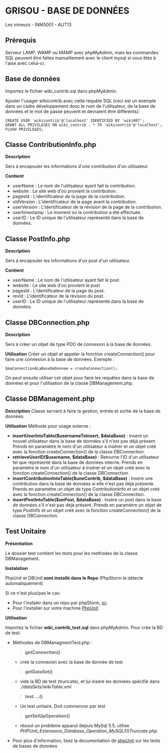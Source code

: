 **GRISOU - BASE DE DONNÉES**
=======================
Les mineurs - INM5001 - AUT13


Prérequis
----------
Serveur LAMP, WAMP ou MAMP avec phpMyAdmin, mais les commandes SQL peuvent être faites
manuellement avec le client mysql si vous êtes à l'aise avec celui-ci.

Base de données
---------------

Importez le fichier wiki_contrib.sql dans phpMyAdmin.

Ajouter l'usager wikicontrib avec cette requête SQL
(ceci est un exemple dans un cadre développement donc le nom
de l'utilisateur, de la base de données et le mot de passe peuvent
et devraient être différents):

    CREATE USER 'wikicontrib'@'localhost' IDENTIFIED BY 'wiki007';
    GRANT ALL PRIVILEGES ON wiki_contrib . * TO 'wikicontrib'@'localhost';
    FLUSH PRIVILEGES;

Classe ContributionInfo.php
-------------

**Description**

Sers à encapsuler les informations d'une contribution d'un utilisateur.

**Contient**

- userName : Le nom de l'utilisateur ayant fait la contribution.
- website : Le site web d'où provient la contribution.
- pagesId : L'identificateur de la page de la contribution.
- oldVersion : L'identificateur de la page avant la contribution.
- userVersion : L'identificateur de la révision de la page de la contribution.
- usertimestamp : Le moment où la contribution a été effectuée.
- userID : Le ID unique de l'utilisateur représenté dans la base de données.

Classe PostInfo.php
-------------

**Description**

Sers à encapsuler les informations d'un post d'un utilisateur.

**Contient**

- userName : Le nom de l'utilisateur ayant fait le post.
- website : Le site web d'où provient le post
- pagesId : L'identificateur de la page du post.
- revId : L'identificateur de la révision du post.
- userID : Le ID unique de l'utilisateur représenté dans la base de données.

Classe DBConnection.php
-------------
**Description**

Sers à créer un objet de type PDO de connexion à la base de données.

**Utilisation**
Créer un objet et appeler la fonction createConnection() pour faire une connexion à la base de données.
Exemple :

    $maConnectionALaBaseDeDonnee = createConnection();

On peut ensuite utiliser cet objet pour faire les requêtes dans la base de données et pour l'utilisation de la classe DBManagement.php.

Classe DBManagement.php
-------------
**Description**
Classe servant à faire la gestion, entrée et sortie de la base de données.

**Utilisation**
Méthode pour usage externe :

- **insertUserIntoTable($usernameToInsert, $dataBase)** : Insère un nouvel utilisateur dans la base de données s'il n'est pas déjà présent. Prends en paramètre le nom d'un utilisateur à insérer et un objet créé avec la fonction createConnection() de la classe DBConnection.
- **retrieveUserID($username, $dataBase)** : Retourne l'ID d'un utilisateur tel que représenté dans la base de données interne. Prends en paramètre le nom d'un utilisateur à insérer et un objet créé avec la fonction createConnection() de la classe DBConnection.
- **insertContributionIntoTable($uneContrib, $dataBase)** : Insère une contribution dans la base de données si elle n'est pas déjà présente. Prends en paramètre un objet de type ContributionInfo et un objet créé avec la fonction createConnection() de la classe DBConnection.
- **insertPostIntoTable($unPost, $dataBase)** : Insère un post dans la base de données s'il n'est pas déjà présent. Prends en paramètre un objet de type PostInfo et un objet créé avec la fonction createConnection() de la classe DBConnection.


Test Unitaire
-------------
**Présentation**

Le dossier test contient les tests pour les methodes de la classe DBManagement.

**Instalation**

PhpUnit et DBUnit **sont installé dans le Repo**
(PhpStorm le détecte automatiquement)

Si ce n'est plus/pas le cas:

- Pour l'instaler dans un repo par phpStorm, [ici][2].
- Pour l'installer sur votre machine [PhpUnit][1] 



**Utilisation**

Importez le fichier **wiki_contrib_test.sql** dans phpMyAdmin. Pour crée la BD de test.


* Méthodes de DBManagmentTest.php :

	>**getConnection()** 
	
    - crée la connexion avec la base de donnée de test


	>**getDataSet()**
 
	 - vide la BD de test (truncate), et lui insère les données spécifié dans *./dataSets/wikiTable.xml*
  
	>**test....()**
	
	- Un test unitaire. Doit commencer par *test*

	>**getSetUpOperation()**
	
	- résout un problème apparut depuis MySql 5.5, utilise *PHPUnit_Extensions_Database_Operation_MySQL55Truncate.php*


* Pour plus d'information, lisez la documentation de [phpUnit][4] sur les tests de bases de données


  [1]: http://phpunit.de/manual/current/en/installation.html
  [2]: http://confluence.jetbrains.com/display/PhpStorm/PHPUnit+Installation+via+Composer+in+PhpStorm
  [3]: http://www.coolestguidesontheplanet.com/downtown/installing-pear-osx-109-mavericks-and-osx108107
  [4]: http://phpunit.de/manual/3.8/fr/database.html
